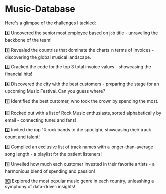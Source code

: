 # Music-Database
Here's a glimpse of the challenges I tackled:

1️⃣ Uncovered the senior most employee based on job title - unraveling the backbone of the team!

2️⃣ Revealed the countries that dominate the charts in terms of Invoices - discovering the global musical landscape.

3️⃣ Cracked the code for the top 3 total invoice values - showcasing the financial hits!

4️⃣ Discovered the city with the best customers - preparing the stage for an upcoming Music Festival. Can you guess where?

5️⃣ Identified the best customer, who took the crown by spending the most. 

6️⃣ Rocked out with a list of Rock Music enthusiasts, sorted alphabetically by email - connecting tunes and fans!

7️⃣ Invited the top 10 rock bands to the spotlight, showcasing their track count and talent!

8️⃣ Compiled an exclusive list of track names with a longer-than-average song length - a playlist for the patient listeners!

9️⃣ Unveiled how much each customer invested in their favorite artists - a harmonious blend of spending and passion!

🔟 Explored the most popular music genre in each country, unleashing a symphony of data-driven insights!
